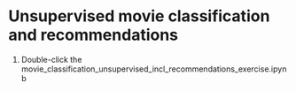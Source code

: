 # Unsupervised movie classification and recommendations

1. Double-click the movie_classification_unsupervised_incl_recommendations_exercise.ipynb